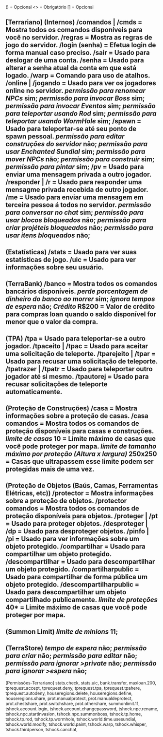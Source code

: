 () = Opcional
<> = Obrigatório
[] = Opcional 

[Terrariano]
**(Internos)**
/comandos | /cmds = Mostra todos os comandos disponíveis para você no servidor.
/regras = Mostra as regras de jogo do servidor.
/login (senha) = Efetua login de forma manual caso preciso.
/sair = Usado para deslogar de uma conta.
/senha <senha-atual> <nova-senha> = Usado para alterar a senha atual da conta em que está logado.
/warp = Comando para uso de atalhos.
/online | /jogando = Usado para ver os jogadores online no servidor.
*permissão para renomear NPCs* **sim**;
*permissão para invocar Boss* **sim**;
*permissão para invocar Eventos* **sim**;
*permissão para teleportar usando Rod* **sim**;
*permissão para teleportar usando WormHole* **sim**;
/spawn = Usado para teleportar-se até seu ponto de spawn pessoal.
*permissão para editar construções do servidor* **não**;
*permissão para usar Enchanted Sundial* **sim**;
*permissão para mover NPCs* **não**;
*permissão para construir* **sim**;
*permissão para pintar* **sim**;
/pv = Usado para enviar uma mensagem privada a outro jogador.
/responder | /r = Usado para responder uma mensagme privada recebida de outro jogador.
/me = Usado para enviar uma mensagem em terceira pessoa á todos no servidor.
*permissão para conversar no chat* **sim**;
*permissão para usar blocos bloqueados* **não**;
*permissão para criar projéteis bloqueados* **não**;
*permissão para usar itens bloqueados* **não**;
------------
**(Estatísticas)**
/stats = Usado para ver suas estatísticas de jogo.
/uic = Usado para ver informações sobre seu usuário.
------------
**(TerraBank)**
/banco = Mostra todos os comandos bancários disponíveis.
*perde porcentagem de dinheiro do banco ao morrer* **sim**;
*ignora tempos de espera* **não**;
*Crédito* R$200 = Valor de crédito para compras **loan** quando o saldo disponível for menor que o valor da compra. 
------------
**(TPA)**
/tpa = Usado para teleportar-se a outro jogador.
/tpaceito | /tpac = Usado para aceitar uma solicitação de teleporte.
/tparejeito | /tpar = Usado para recusar uma solicitação de teleporte.
/tpatrazer | /tpatr = Usado para teleportar outro jogador até si mesmo.
/tpautorej = Usado para recusar solicitações de teleporte automaticamente. 
------------
**(Proteção de Construções)**
/casa = Mostra informações sobre a proteção de casas.
/casa comandos = Mostra todos os comandos de proteção disponíveis para casas e construções.
*limite de casas* 10 = Limite máximo de casas que você pode proteger por mapa.
*limite de tamanho máximo por proteção (Altura x largura)* 250x250 = Casas que ultrapassem esse limite podem ser protegidas mais de uma vez.
------------
**(Proteção de Objetos (Baús, Camas, Ferramentas Elétricas, etc))**
/protector = Mostra informações sobre a proteção de objetos.
/protector comandos = Mostra todos os comandos de proteção disponíveis para objetos.
/proteger | /pt = Usado para proteger objetos.
/desproteger | /dp = Usado para desproteger objetos.
/pinfo | /pi = Usado para ver informações sobre um objeto protegido.
/compartilhar = Usado para **compartilhar** um objeto protegido.
/descompartilhar = Usado para **descompartilhar** um objeto protegido.
/compartilharpublic = Usado para **compartilhar de forma pública** um objeto protegido.
/descompartilharpublic = Usado para **descompartilhar** um objeto **compartilhado publicamente**.
*limite de proteções* 40* = Limite máximo de casas que você pode proteger por mapa.
------------
**(Summon Limit)**
*limite de minions* 11;
------------
**(TerraStore)**
*tempo de espera* não;
*permissão para criar* não;
*permissão para editar* não;
*permissão para ignorar >private* não;
*permissão para ignorar >espera* não;
------------
[Permissões-Terrariano]
stats.check, stats.uic, bank.transfer, maxloan.200, tprequest.accept, tprequest.deny, tprequest.tpa, tprequest.tpahere, tprequest.autodeny, houseregions.delete, houseregions.define, houseregions.share, prot.manualprotect, prot.manualdeprotect, prot.chestshare, prot.switchshare, prot.othershare, summonlimit.11, tshock.account.login, tshock.account.changepassword, tshock.npc.rename, tshock.npc.startinvasion, tshock.npc.summonboss, tshock.tp.home, tshock.tp.rod, tshock.tp.wormhole, tshock.world.time.usesundial, tshock.world.modify, tshock.world.paint, tshock.warp, tshock.whisper, tshock.thirdperson, tshock.canchat, 